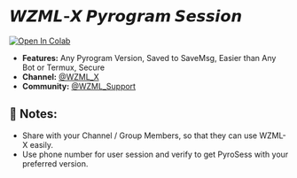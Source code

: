 # 𝙒𝙕𝙈𝙇-𝙓 𝙋𝙮𝙧𝙤𝙜𝙧𝙖𝙢 𝙎𝙚𝙨𝙨𝙞𝙤𝙣

<a target="_blank" href="https://colab.research.google.com/github/TheFlashSpeedster/Colab-Session-String/blob/master/pyro_sess.ipynb">
  <img src="https://colab.research.google.com/assets/colab-badge.svg" alt="Open In Colab"/>
</a>

- **Features:** Any Pyrogram Version, Saved to SaveMsg, Easier than Any Bot or Termux, Secure
- **Channel:** [@WZML_X](https://t.me/WZML_X)
- **Community:** [@WZML_Support](https://t.me/WZML_Support)

## 📖 Notes:

- Share with your Channel / Group Members, so that they can use WZML-X easily.
- Use phone number for user session and verify to get PyroSess with your preferred version.
